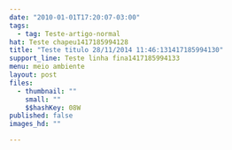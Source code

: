 ```yaml
---
date: "2010-01-01T17:20:07-03:00"
tags:
  - tag: Teste-artigo-normal
hat: Teste chapeu1417185994128
title: "Teste titulo 28/11/2014 11:46:131417185994130"
support_line: Teste linha fina1417185994133
menu: meio ambiente
layout: post
files:
  - thumbnail: ""
    small: ""
    $$hashKey: 08W
published: false
images_hd: ""

---
```

